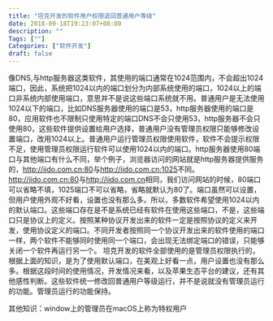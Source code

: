 ```yaml
---
title: "坦克开发的软件用户权限退回普通用户等级"
date: 2018-09-18T19:23:07+08:00
description: ""
Tags: [""]
Categories: ["软件开发"]
draft: false
---
```


像DNS,与http服务器这类软件，其使用的端口通常在1024范围内，不会超出1024端口，因此，系统把1024以内的端口划分为内部系统使用的端口，1024以上的端口非系统内部使用端口，意思并不是说这些端口系统就不用。普通用户是无法使用1024以下的端口，比如DNS服务器使用的端口是53，http服务器使用的端口是80，应用软件也不限制只使用特定的端口DNS不会只使用53，http服务器不会只使用80，这些软件提供设置给用户选择，普通用户没有管理员权限只能够修改设置端口，改用1024以上。普通用户运行管理员权限使用软件，软件不会提示权限不足，使用管理员权限运行软件可以使用1024以内的端口。http服务器使用80端口与其他端口有什么不同，举个例子，浏览器访问的网站就是http服务器提供服务的，<http://iido.com.cn:80>与<http://iido.com.cn:1025>不同。<http://iido.com.cn:80>与<http://iido.com.cn>相同，我们访问网站的时候，80端口可以省略不填，1025端口不可以省略，省略就默认为80了。端口虽然可以设置，但用户使用外观不好看，设置也没有那么多。所以，多数软件希望使用1024以内的默认端口。这些端口存在是不是系统已经有软件在使用这些端口，不是，这些端口只是协议上的定义。按照某种协议开发出来的软件一定是按照协议的定义来开发，使用协议定义的端口。不同开发者按照同一个协议开发出来的软件使用的端口一样，两个软件不能够同时使用同一个端口，会出现无法绑定端口的错误，只能够关闭一个软件再运行另一个。
坦克开发的软件全部使用的是管理员权限执行的，根据上面的知识，是为了使用默认端口，在美观上好看一点，用户设置也没有那么多。根据这段时间的使用情况，开发情况来看，以及苹果生态平台的建议，还有其他感性判断。这些软件统一修改回普通用户等级运行，并不是说就没有管理员运行的功能。管理员运行的功能保持。

其他知识：window上的管理员在macOS上称为特权用户